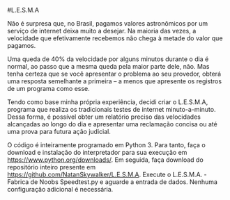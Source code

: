 #L.E.S.M.A

Não é surpresa que, no Brasil, pagamos valores astronômicos por um serviço de internet deixa muito a desejar. Na maioria das vezes, a velocidade que efetivamente recebemos não chega à metade do valor que pagamos.

Uma queda de 40% da velocidade por alguns minutos durante o dia é normal, ao passo que a mesma queda pela maior parte dele, não. Mas tenha certeza que se você apresentar o problema ao seu provedor, obterá uma resposta semelhante a primeira – a menos que apresente os registros de um programa como esse.

Tendo como base minha própria experiência, decidi criar o L.E.S.M.A, programa que realiza os tradicionais testes de internet minuto-a-minuto. Dessa forma, é possível obter um relatório preciso das velocidades alcançadas ao longo do dia e apresentar uma reclamação concisa ou até uma prova para futura ação judicial.
	
O código é inteiramente programado em Python 3. Para tanto, faça o download e instalação do interpretador para sua execução em  https://www.python.org/downloads/. 
	Em seguida, faça download do repositório inteiro presente em https://github.com/NatanSkywalker/L.E.S.M.A. Execute o L.E.S.M.A. - Fabrica de Noobs Speedtest.py e aguarde a entrada de dados. Nenhuma configuração adicional é necessária.
